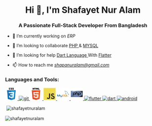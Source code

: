 <h1 align="center">Hi 👋, I'm Shafayet Nur Alam</h1>
<h3 align="center">A Passionate Full-Stack Developer From Bangladesh</h3>

- 🔭 I’m currently working on *ERP*

- 👯 I’m looking to collaborate <a href="https://www.php.net" target="_blank"> PHP </a>  & <a href="https://www.mysql.com" target="_blank"> MYSQL </a> 

- 🤝 I’m looking for help  <a href="https://dart.dev" target="_blank"> Dart Language </a> With <a href="https://flutter.dev" target="_blank"> Flatter </a>

- 📫 How to reach me *shapanuralam@gmail.com*


<h3 align="left">Languages and Tools:</h3>
<p align="left"> 
	<a href="https://www.w3schools.com/css/" target="_blank"> <img src="https://raw.githubusercontent.com/devicons/devicon/master/icons/css3/css3-original-wordmark.svg" alt="css3" width="40" height="40"/> </a> 
	<a href="https://git-scm.com/" target="_blank"> <img src="https://www.vectorlogo.zone/logos/git-scm/git-scm-icon.svg" alt="git" width="40" height="40"/> </a> 
	<a href="https://www.w3.org/html/" target="_blank"> <img src="https://raw.githubusercontent.com/devicons/devicon/master/icons/html5/html5-original-wordmark.svg" alt="html5" width="40" height="40"/> </a>
	<a href="https://developer.mozilla.org/en-US/docs/Web/JavaScript" target="_blank"> <img src="https://raw.githubusercontent.com/devicons/devicon/master/icons/javascript/javascript-original.svg" alt="javascript" width="40" height="40"/> </a> 
	<a href="https://www.mysql.com/" target="_blank"> <img src="https://raw.githubusercontent.com/devicons/devicon/master/icons/mysql/mysql-original-wordmark.svg" alt="mysql" width="40" height="40"/> </a> 
	<a href="https://www.php.net" target="_blank"> <img src="https://raw.githubusercontent.com/devicons/devicon/master/icons/php/php-original.svg" alt="php" width="40" height="40"/> </a> 
<a href="https://flutter.dev" target="_blank"> <img src="https://cdn.arstechnica.net/wp-content/uploads/2018/02/7-2.jpg" alt="flutter"  height="40"/> </a> 
<a href="https://dart.dev" target="_blank"> <img src="https://media.onlinecoursebay.com/2019/03/25052450/2175862_b6cc_4-750x405.jpg" alt="dart"  height="40"/> </a> 
<a href="https://developers.google.com/profile/u/100830266405063441910?authuser=1&utm_source=developer.android.com" target="_blank"> <img src="https://upload.wikimedia.org/wikipedia/commons/thumb/e/e3/Android_Studio_Icon_%282014-2019%29.svg/712px-Android_Studio_Icon_%282014-2019%29.svg.png" alt="android"  height="40"/> </a> 
</p>
<p>&nbsp;<img align="center" src="https://github-readme-stats.vercel.app/api?username=shafayetnuralam&show_icons=true&locale=en" alt="shafayetnuralam" /></p>

<p><img align="center" src="https://github-readme-streak-stats.herokuapp.com/?user=shafayetnuralam&" alt="shafayetnuralam" /></p>

